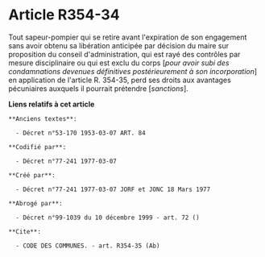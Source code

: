 # Article R354-34

Tout sapeur-pompier qui se retire avant l'expiration de son engagement sans avoir obtenu sa libération anticipée par décision
du maire sur proposition du conseil d'administration, qui est rayé des contrôles par mesure disciplinaire ou qui est exclu du
corps [*pour avoir subi des condamnations devenues définitives postérieurement à son incorporation*] en application de
l'article R. 354-35, perd ses droits aux avantages pécuniaires auxquels il pourrait prétendre [*sanctions*].

**Liens relatifs à cet article**

	**Anciens textes**:

	  - Décret n°53-170 1953-03-07 ART. 84

	**Codifié par**:

	  - Décret n°77-241 1977-03-07

	**Créé par**:

	  - Décret n°77-241 1977-03-07 JORF et JONC 18 Mars 1977

	**Abrogé par**:

	  - Décret n°99-1039 du 10 décembre 1999 - art. 72 ()

	**Cite**:

	  - CODE DES COMMUNES. - art. R354-35 (Ab)
